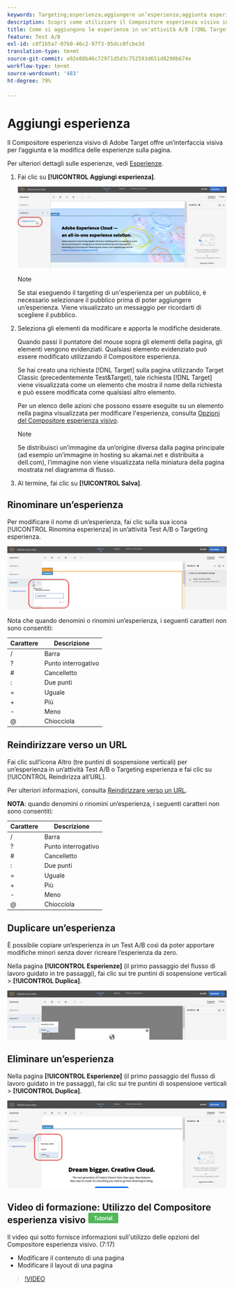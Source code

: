 ```yaml
---
keywords: Targeting;esperienza;aggiungere un’esperienza;aggiunta esperienza
description: Scopri come utilizzare il Compositore esperienza visivo in Adobe Target. Il Compositore esperienza visivo offre un’interfaccia visiva per l’aggiunta e la modifica di esperienze sulla pagina.
title: Come si aggiungono le esperienze in un'attività A/B [!DNL Target] ?
feature: Test A/B
exl-id: c0f1b5a7-07b0-46c2-97f3-95dcc0fcbe3d
translation-type: tm+mt
source-git-commit: a92e88b46c72971d5d3c752593d651d8290b674e
workflow-type: tm+mt
source-wordcount: '483'
ht-degree: 79%

---
```


# Aggiungi esperienza

Il Compositore esperienza visivo di Adobe Target offre un’interfaccia visiva per l’aggiunta e la modifica delle esperienze sulla pagina.

Per ulteriori dettagli sulle esperienze, vedi [Esperienze](/help/c-experiences/experiences.md#concept_A2E10F6AFB3D4AEAB6951EE14688848D).

1. Fai clic su **[!UICONTROL Aggiungi esperienza]**.

   ![Opzione Aggiungi esperienza](/help/c-activities/t-test-ab/t-test-create-ab/assets/add-experience.png)

   >[!NOTE]
   >
   >Se stai eseguendo il targeting di un&#39;esperienza per un pubblico, è necessario selezionare il pubblico prima di poter aggiungere un’esperienza. Viene visualizzato un messaggio per ricordarti di scegliere il pubblico.

1. Seleziona gli elementi da modificare e apporta le modifiche desiderate.

   Quando passi il puntatore del mouse sopra gli elementi della pagina, gli elementi vengono evidenziati. Qualsiasi elemento evidenziato può essere modificato utilizzando il Compositore esperienza.

   Se hai creato una richiesta [!DNL Target] sulla pagina utilizzando Target Classic (precedentemente Test&amp;Target), tale richiesta [!DNL Target] viene visualizzata come un elemento che mostra il nome della richiesta e può essere modificata come qualsiasi altro elemento.

   Per un elenco delle azioni che possono essere eseguite su un elemento nella pagina visualizzata per modificare l&#39;esperienza, consulta [Opzioni del Compositore esperienza visivo](/help/c-experiences/c-visual-experience-composer/viztarget-options.md).


   >[!NOTE]
   >
   >Se distribuisci un’immagine da un’origine diversa dalla pagina principale (ad esempio un’immagine in hosting su akamai.net e distribuita a dell.com), l’immagine non viene visualizzata nella miniatura della pagina mostrata nel diagramma di flusso.

1. Al termine, fai clic su **[!UICONTROL Salva]**.

## Rinominare un’esperienza

Per modificare il nome di un’esperienza, fai clic sulla sua icona [!UICONTROL Rinomina esperienza] in un’attività Test A/B o Targeting esperienza.

![Rinomina esperienza](/help/c-activities/t-test-ab/t-test-create-ab/assets/rename-experience.png)

Nota che quando denomini o rinomini un’esperienza, i seguenti caratteri non sono consentiti:

| Carattere | Descrizione |
|--- |--- |
| / | Barra |
| ? | Punto interrogativo |
| # | Cancelletto |
| : | Due punti |
| = | Uguale |
| + | Più |
| - | Meno |
| @ | Chiocciola |

## Reindirizzare verso un URL

Fai clic sull’icona Altro (tre puntini di sospensione verticali) per un’esperienza in un’attività Test A/B o Targeting esperienza e fai clic su [!UICONTROL Reindirizza all’URL].

Per ulteriori informazioni, consulta [Reindirizzare verso un URL](/help/c-experiences/c-visual-experience-composer/redirect-offer.md).

**NOTA**: quando denomini o rinomini un’esperienza, i seguenti caratteri non sono consentiti:

| Carattere | Descrizione |
|--- |--- |
| / | Barra |
| ? | Punto interrogativo |
| # | Cancelletto |
| : | Due punti |
| = | Uguale |
| + | Più |
| - | Meno |
| @ | Chiocciola |

## Duplicare un’esperienza

È possibile copiare un’esperienza in un Test A/B così da poter apportare modifiche minori senza dover ricreare l’esperienza da zero.

Nella pagina **[!UICONTROL Esperienze]** (il primo passaggio del flusso di lavoro guidato in tre passaggi), fai clic sui tre puntini di sospensione verticali > **[!UICONTROL Duplica]**.

![Opzione Duplica esperienza](/help/c-activities/t-test-ab/t-test-create-ab/assets/duplicate-experience.png)

## Eliminare un’esperienza

Nella pagina **[!UICONTROL Esperienze]** (il primo passaggio del flusso di lavoro guidato in tre passaggi), fai clic sui tre puntini di sospensione verticali > **[!UICONTROL Duplica]**.

![Opzione Elimina esperienza](/help/c-activities/t-test-ab/t-test-create-ab/assets/delete-experience.png)

## Video di formazione: Utilizzo del Compositore esperienza visivo ![Badge tutorial](/help/assets/tutorial.png)

Il video qui sotto fornisce informazioni sull&#39;utilizzo delle opzioni del Compositore esperienza visivo. (7:17)

* Modificare il contenuto di una pagina
* Modificare il layout di una pagina

>[!VIDEO](https://video.tv.adobe.com/v/17399)
